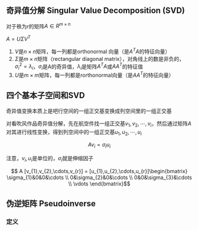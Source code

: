## 奇异值分解 Singular Value Decomposition (SVD)

对于秩为$r$的矩阵$A \in R^{m\times n}$

$A = U \Sigma V^T$

1. $V$是$n\times n$矩阵，每一列都是orthonormal 向量（是$A^TA$的特征向量）
2. $\Sigma$是$m\times n$矩阵（rectangular diagonal matrix），对角线上的数是非负的，$\sigma_{i}^2=\lambda_{i}$，$\sigma_{i}$是A的奇异值，$\lambda_{i}$是矩阵$A^TA$或$A A^T$的特征值
3. $U$是$m\times m$矩阵，每一列都是rorthonormal向量（是$AA^T$的特征向量）

## 四个基本子空间和SVD

奇异值变换本质上是吧行空间的一组正交基变换成列空间里的一组正交基

对看吹风作品奇异值分解，先在航空件找一组正交基$v_{1},v_{2},\cdots,v_{i}$，然后通过矩阵$A$对其进行线性变换，得到列空间中的一组正交基$u_{1},u_{2},\cdots,u_{i}$

$$Av_{i} = \sigma_{i}u_{i}$$

注意，$v_{i},u_{i}$是单位的，$\sigma_{i}$就是伸缩因子

$$
A [v_{1},v_{2},\cdots,v_{r}] = [u_{1},u_{2},\cdots,u_{r}]\begin{bmatrix}
\sigma_{1}&0&0&\cdots \\
0&\sigma_{2}&0&\cdots \\
0&0&\sigma_{3}&\cdots \\
\vdots
\end{bmatrix}$$

## 伪逆矩阵 Pseudoinverse

### 定义

